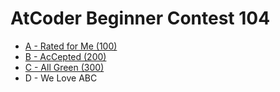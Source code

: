 # AtCoder Beginner Contest 104
* [A - Rated for Me (100)](./A-Rated_for_Me.md)
* [B - AcCepted (200)](./B-AcCepted.md)
* [C - All Green (300)](./C-All_Green)
* D - We Love ABC
